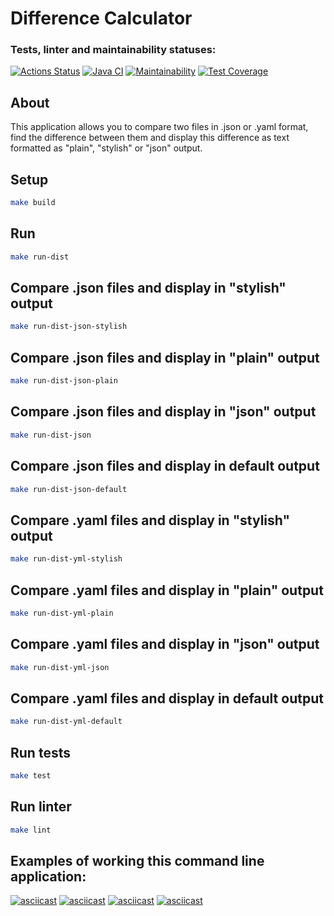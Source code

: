 # Difference Calculator

### Tests, linter and maintainability statuses:
[![Actions Status](https://github.com/RassAnDev/java-project-71/workflows/hexlet-check/badge.svg)](https://github.com/RassAnDev/java-project-71/actions)
[![Java CI](https://github.com/RassAnDev/java-project-71/actions/workflows/main.yml/badge.svg)](https://github.com/RassAnDev/java-project-71/actions/workflows/main.yml)
[![Maintainability](https://api.codeclimate.com/v1/badges/bc7a38c49e8511ab91a9/maintainability)](https://codeclimate.com/github/RassAnDev/java-project-71/maintainability)
[![Test Coverage](https://api.codeclimate.com/v1/badges/bc7a38c49e8511ab91a9/test_coverage)](https://codeclimate.com/github/RassAnDev/java-project-71/test_coverage)

## About
This application allows you to compare two files in .json or .yaml format, find the difference between them and display this difference as text formatted as "plain", "stylish" or "json" output.

## Setup
```sh
make build
```

## Run
```sh
make run-dist
```

## Compare .json files and display in "stylish" output
```sh
make run-dist-json-stylish
```

## Compare .json files and display in "plain" output
```sh
make run-dist-json-plain
```

## Compare .json files and display in "json" output
```sh
make run-dist-json
```

## Compare .json files and display in default output
```sh
make run-dist-json-default
```

## Compare .yaml files and display in "stylish" output
```sh
make run-dist-yml-stylish
```

## Compare .yaml files and display in "plain" output
```sh
make run-dist-yml-plain
```

## Compare .yaml files and display in "json" output
```sh
make run-dist-yml-json
```

## Compare .yaml files and display in default output
```sh
make run-dist-yml-default
```

## Run tests
```sh
make test
```

## Run linter
```sh
make lint
```

## Examples of working this command line application:
[![asciicast](https://asciinema.org/a/4qPpd9CpkZBIpJofneGqrKWjP.svg)](https://asciinema.org/a/4qPpd9CpkZBIpJofneGqrKWjP)
[![asciicast](https://asciinema.org/a/LXinJhlaAXJLsLW7XLslby1sk.svg)](https://asciinema.org/a/LXinJhlaAXJLsLW7XLslby1sk)
[![asciicast](https://asciinema.org/a/1TlWM2vWgKgWPjQrm4o0ZL8HH.svg)](https://asciinema.org/a/1TlWM2vWgKgWPjQrm4o0ZL8HH)
[![asciicast](https://asciinema.org/a/8QWhfLmOuD5rm1glTjq0I7g3Q.svg)](https://asciinema.org/a/8QWhfLmOuD5rm1glTjq0I7g3Q)
